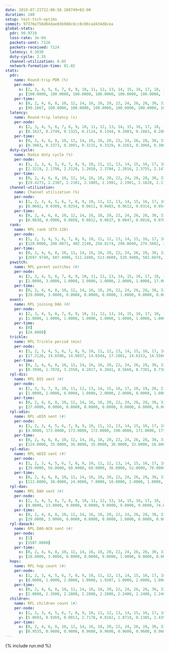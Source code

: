 ```yaml
---
date: 2019-07-21T22:00:58.180749+02:00
duration: 240
setup: test-tsch-optims
commit: 97376e758d04dae03b988c8cc8c08cad434d8cea
global-stats:
  pdr: 99.9719
  loss-rate: 3e-04
  packets-sent: 7126
  packets-received: 7124
  latency: 0.3030
  duty-cycle: 2.35
  channel-utilization: 0.05
  network-formation-time: 81.02
stats:
  pdr:
    name: Round-trip PDR (%)
    per-node:
      x: [2, 3, 4, 5, 6, 7, 8, 9, 10, 11, 12, 13, 14, 15, 16, 17, 18, 19, 20, 21, 22, 23, 24, 25]
      y: [100.0000, 100.0000, 100.0000, 100.0000, 100.0000, 100.0000, 100.0000, 99.6970, 100.0000, 100.0000, 100.0000, 100.0000, 100.0000, 100.0000, 100.0000, 100.0000, 100.0000, 100.0000, 100.0000, 100.0000, 99.6764, 100.0000, 100.0000, 100.0000]
    per-time:
      x: [0, 2, 4, 6, 8, 10, 12, 14, 16, 18, 20, 22, 24, 26, 28, 30, 32, 34, 36, 38, 40, 42, 44, 46, 48, 50, 52, 54, 56, 58, 60, 62, 64, 66, 68, 70, 72, 74, 76, 78, 80, 82, 84, 86, 88, 90, 92, 94, 96, 98, 100, 102, 104, 106, 108, 110, 112, 114, 116, 118, 120]
      y: [99.1667, 100.0000, 100.0000, 100.0000, 100.0000, 100.0000, 100.0000, 100.0000, 100.0000, 100.0000, 100.0000, 100.0000, 100.0000, 100.0000, 100.0000, 100.0000, 100.0000, 100.0000, 100.0000, 100.0000, 100.0000, 100.0000, 100.0000, 100.0000, 100.0000, 99.1667, 100.0000, 100.0000, 100.0000, 100.0000, 100.0000, 100.0000, 100.0000, 100.0000, 100.0000, 100.0000, 100.0000, 100.0000, 100.0000, 100.0000, 100.0000, 100.0000, 100.0000, 100.0000, 100.0000, 100.0000, 100.0000, 100.0000, 100.0000, 100.0000, 100.0000, 100.0000, 100.0000, 100.0000, 100.0000, 100.0000, 100.0000, 100.0000, 100.0000, 100.0000, null]
  latency:
    name: Round-trip latency (s)
    per-node:
      x: [2, 3, 4, 5, 6, 7, 8, 9, 10, 11, 12, 13, 14, 15, 16, 17, 18, 19, 20, 21, 22, 23, 24, 25]
      y: [0.1627, 0.2749, 0.1325, 0.2114, 0.1344, 0.2083, 0.1883, 0.2883, 0.2472, 0.3182, 0.1476, 0.2345, 0.3426, 0.2240, 0.2994, 0.2936, 0.3557, 0.3614, 0.4527, 0.4256, 0.4604, 0.4769, 0.5335, 0.4773]
    per-time:
      x: [0, 2, 4, 6, 8, 10, 12, 14, 16, 18, 20, 22, 24, 26, 28, 30, 32, 34, 36, 38, 40, 42, 44, 46, 48, 50, 52, 54, 56, 58, 60, 62, 64, 66, 68, 70, 72, 74, 76, 78, 80, 82, 84, 86, 88, 90, 92, 94, 96, 98, 100, 102, 104, 106, 108, 110, 112, 114, 116, 118, 120]
      y: [0.3063, 0.3373, 0.3091, 0.3215, 0.3329, 0.3163, 0.3068, 0.3000, 0.3078, 0.3274, 0.3063, 0.3217, 0.3258, 0.3070, 0.2970, 0.3025, 0.3213, 0.2959, 0.2980, 0.3006, 0.3038, 0.3083, 0.2995, 0.3018, 0.2993, 0.3132, 0.2926, 0.3093, 0.3020, 0.3136, 0.2963, 0.3156, 0.2987, 0.2856, 0.3097, 0.2872, 0.2912, 0.2931, 0.2910, 0.2990, 0.2934, 0.3150, 0.3232, 0.2838, 0.2793, 0.2727, 0.2891, 0.2822, 0.3012, 0.2861, 0.2912, 0.3005, 0.2855, 0.3078, 0.3035, 0.2724, 0.2901, 0.3222, 0.3041, 0.3522, null]
  duty-cycle:
    name: Radio duty cycle (%)
    per-node:
      x: [1, 2, 3, 4, 5, 6, 7, 8, 9, 10, 11, 12, 13, 14, 15, 16, 17, 18, 19, 20, 21, 22, 23, 24, 25]
      y: [2.3219, 2.1798, 2.3120, 2.2010, 2.3784, 2.2016, 2.3755, 2.1475, 2.2757, 2.2235, 2.3130, 2.5432, 2.3758, 2.3501, 2.2720, 2.4903, 2.4302, 2.3254, 2.2977, 2.4074, 2.4905, 2.4334, 2.4626, 2.4262, 2.3483]
    per-time:
      x: [0, 2, 4, 6, 8, 10, 12, 14, 16, 18, 20, 22, 24, 26, 28, 30, 32, 34, 36, 38, 40, 42, 44, 46, 48, 50, 52, 54, 56, 58, 60, 62, 64, 66, 68, 70, 72, 74, 76, 78, 80, 82, 84, 86, 88, 90, 92, 94, 96, 98, 100, 102, 104, 106, 108, 110, 112, 114, 116, 118, 120, 122, 124, 126, 128, 130, 132, 134, 136, 138, 140, 142, 144, 146, 148, 150, 152, 154, 156, 158, 160, 162, 164, 166, 168, 170, 172, 174, 176, 178, 180, 182, 184, 186, 188, 190, 192, 194, 196, 198, 200, 202, 204, 206, 208, 210, 212, 214, 216, 218, 220, 222, 224, 226, 228, 230, 232, 234, 236, 238, 240]
      y: [29.4273, 2.2307, 2.2101, 2.1805, 2.1981, 2.1901, 2.1828, 2.1766, 2.1865, 2.1846, 2.1740, 2.1865, 2.1807, 2.1996, 2.1940, 2.1980, 2.1900, 2.1836, 2.1811, 2.1817, 2.1839, 2.1788, 2.1768, 2.1876, 2.1732, 2.1769, 2.1781, 2.1732, 2.1956, 2.1908, 2.1811, 2.1756, 2.1860, 2.1789, 2.1694, 2.1833, 2.1668, 2.1783, 2.1611, 2.1710, 2.1811, 2.1711, 2.2030, 2.2036, 2.1640, 2.1722, 2.1595, 2.1652, 2.1863, 2.1678, 2.1647, 2.1802, 2.4239, 2.3492, 2.3395, 2.2476, 2.1603, 2.1950, 2.1812, 2.1468, 2.2734, 2.3703, 2.1547, 2.1888, 2.2352, 2.2352, 2.3377, 2.3028, 2.4528, 2.4104, 2.4416, 2.4396, 2.0823, 2.0166, 2.0006, 2.0072, 2.0006, 2.0132, 2.0037, 2.0032, 1.9988, 1.9906, 1.9910, 1.9950, 1.9902, 2.0102, 2.0067, 1.9948, 1.9990, 1.9922, 1.9967, 1.9997, 1.9895, 2.0017, 2.0015, 2.0006, 1.9922, 2.0010, 1.9877, 1.9959, 2.0077, 1.9908, 2.0022, 1.9966, 2.0013, 2.0220, 1.9923, 1.9937, 1.9976, 1.9955, 1.9964, 2.0055, 2.0002, 2.0067, 2.0122, 1.9920, 1.9902, 1.9943, 1.9917, 1.9941, null]
  channel-utilization:
    name: Channel utilization (%)
    per-node:
      x: [1, 2, 3, 4, 5, 6, 7, 8, 9, 10, 11, 12, 13, 14, 15, 16, 17, 18, 19, 20, 21, 22, 23, 24, 25]
      y: [0.0602, 0.0309, 0.0254, 0.0611, 0.0483, 0.0612, 0.0314, 0.0547, 0.0289, 0.0270, 0.0338, 0.2473, 0.0399, 0.0301, 0.0511, 0.0995, 0.0959, 0.0627, 0.0334, 0.0436, 0.0553, 0.0357, 0.0379, 0.0306, 0.0309]
    per-time:
      x: [0, 2, 4, 6, 8, 10, 12, 14, 16, 18, 20, 22, 24, 26, 28, 30, 32, 34, 36, 38, 40, 42, 44, 46, 48, 50, 52, 54, 56, 58, 60, 62, 64, 66, 68, 70, 72, 74, 76, 78, 80, 82, 84, 86, 88, 90, 92, 94, 96, 98, 100, 102, 104, 106, 108, 110, 112, 114, 116, 118, 120, 122, 124, 126, 128, 130, 132, 134, 136, 138, 140, 142, 144, 146, 148, 150, 152, 154, 156, 158, 160, 162, 164, 166, 168, 170, 172, 174, 176, 178, 180, 182, 184, 186, 188, 190, 192, 194, 196, 198, 200, 202, 204, 206, 208, 210, 212, 214, 216, 218, 220, 222, 224, 226, 228, 230, 232, 234, 236, 238, 240]
      y: [0.0838, 0.0900, 0.0858, 0.0812, 0.0837, 0.0847, 0.0810, 0.0788, 0.0814, 0.0820, 0.0799, 0.0836, 0.0798, 0.0887, 0.0847, 0.0852, 0.0805, 0.0811, 0.0809, 0.0822, 0.0818, 0.0788, 0.0790, 0.0827, 0.0784, 0.0822, 0.0797, 0.0806, 0.0851, 0.0848, 0.0832, 0.0798, 0.0835, 0.0804, 0.0772, 0.0831, 0.0779, 0.0805, 0.0791, 0.0788, 0.0800, 0.0771, 0.0878, 0.0878, 0.0769, 0.0776, 0.0762, 0.0771, 0.0839, 0.0764, 0.0762, 0.0840, 0.1076, 0.0368, 0.0339, 0.0320, 0.0755, 0.0891, 0.0795, 0.0548, 0.0272, 0.0436, 0.0555, 0.0675, 0.0902, 0.0875, 0.1166, 0.1064, 0.1535, 0.1392, 0.1502, 0.1437, 0.0351, 0.0194, 0.0183, 0.0191, 0.0199, 0.0247, 0.0194, 0.0180, 0.0193, 0.0168, 0.0177, 0.0179, 0.0163, 0.0234, 0.0214, 0.0173, 0.0190, 0.0176, 0.0184, 0.0207, 0.0171, 0.0199, 0.0196, 0.0189, 0.0167, 0.0195, 0.0168, 0.0188, 0.0222, 0.0167, 0.0202, 0.0175, 0.0184, 0.0263, 0.0169, 0.0180, 0.0191, 0.0183, 0.0182, 0.0202, 0.0190, 0.0217, 0.0226, 0.0170, 0.0171, 0.0183, 0.0169, 0.0181, null]
  rank:
    name: RPL rank (ETX-128)
    per-node:
      x: [1, 2, 3, 4, 5, 6, 7, 8, 9, 10, 11, 12, 13, 14, 15, 16, 17, 18, 19, 20, 21, 22, 23, 24, 25]
      y: [128.0000, 260.0871, 402.2140, 258.8174, 296.0040, 274.5602, 396.0620, 272.4274, 3349.5130, 1705.3175, 8125.9277, 272.2780, 4700.0609, 8152.7542, 4468.1321, 414.3734, 438.1488, 7812.0784, 10108.5446, 942.2581, 636.6446, 9206.4343, 723.7358, 7874.5387, 6547.9588]
    per-time:
      x: [0, 2, 4, 6, 8, 10, 12, 14, 16, 18, 20, 22, 24, 26, 28, 30, 32, 34, 36, 38, 40, 42, 44, 46, 48, 50, 52, 54, 56, 58, 60, 62, 64, 66, 68, 70, 72, 74, 76, 78, 80, 82, 84, 86, 88, 90, 92, 94, 96, 98, 100, 102, 104, 106, 108, 110, 112, 114, 116, 118, 120, 122, 124, 126, 128, 130, 132, 134, 136, 138, 140, 142, 144, 146, 148, 150, 152, 154, 156, 158, 160, 162, 164, 166, 168, 170, 172, 174, 176, 178, 180, 182, 184, 186, 188, 190, 192, 194, 196, 198, 200, 202, 204, 206, 208, 210, 212, 214, 216, 218, 220, 222, 224, 226, 228, 230, 232, 234, 236, 238, 240]
      y: [2697.9740, 607.4906, 511.2400, 513.0600, 520.9400, 502.6078, 488.5600, 485.2400, 477.0400, 479.6000, 477.1000, 476.0600, 481.4000, 478.7800, 470.5882, 460.0600, 459.8600, 467.7800, 469.4600, 471.5800, 474.6154, 467.3529, 462.1961, 449.5490, 447.3600, 459.2353, 453.2400, 455.3800, 450.8824, 452.1400, 460.4314, 445.4400, 448.1000, 456.7200, 461.8800, 456.9216, 463.0196, 443.1000, 441.5000, 436.9000, 438.2400, 439.7647, 439.4510, 468.7255, 460.3800, 458.3725, 455.8800, 456.3137, 457.5098, 453.0600, 451.6400, 455.3725, 314.1545, 326.6721, 296.5685, 297.8378, 446.4706, 483.5098, 482.1765, 403.2787, 1147.2271, 1825.4031, 2683.9019, 3070.9828, 8121.1150, 17665.4526, 20014.5327, 21039.2162, 20592.7692, 20890.5520, 22609.7143, 14590.5299, 553.9412, 541.9600, 542.7200, 546.0800, 521.5556, 488.9259, 471.2200, 470.6400, 466.0392, 462.8800, 462.5600, 461.3200, 459.1600, 471.0800, 466.6000, 468.9800, 475.6078, 475.6400, 474.6000, 473.8800, 474.6200, 474.6538, 455.7200, 451.7200, 450.2800, 448.0400, 445.6000, 445.1400, 445.3400, 446.3400, 452.2549, 447.7800, 447.9600, 444.3137, 432.8000, 429.7692, 430.4118, 430.6400, 429.7000, 434.5769, 422.2800, 424.1569, 424.1373, 422.4200, 427.5686, 426.8600, 425.9200, 425.7200, null]
  pswitch:
    name: RPL parent switches (#)
    per-node:
      x: [2, 3, 4, 5, 6, 7, 8, 9, 10, 11, 12, 13, 14, 15, 16, 17, 18, 19, 20, 21, 22, 23, 24, 25]
      y: [1.0000, 3.0000, 1.0000, 2.0000, 1.0000, 2.0000, 1.0000, 17.0000, 8.0000, 44.0000, 1.0000, 22.0000, 30.0000, 23.0000, 1.0000, 2.0000, 46.0000, 53.0000, 7.0000, 3.0000, 47.0000, 7.0000, 38.0000, 29.0000]
    per-time:
      x: [0, 2, 4, 6, 8, 10, 12, 14, 16, 18, 20, 22, 24, 26, 28, 30, 32, 34, 36, 38, 40, 42, 44, 46, 48, 50, 52, 54, 56, 58, 60, 62, 64, 66, 68, 70, 72, 74, 76, 78, 80, 82, 84, 86, 88, 90, 92, 94, 96, 98, 100, 102, 104, 106, 108, 110, 112, 114, 116, 118, 120, 122, 124, 126, 128, 130, 132, 134, 136, 138, 140, 142, 144, 146, 148, 150, 152, 154, 156, 158, 160, 162, 164, 166, 168, 170, 172, 174, 176, 178, 180, 182, 184, 186, 188, 190, 192, 194, 196, 198, 200, 202, 204, 206, 208, 210, 212, 214, 216, 218, 220, 222, 224, 226, 228, 230, 232]
      y: [29.0000, 3.0000, 0.0000, 0.0000, 0.0000, 1.0000, 0.0000, 0.0000, 0.0000, 0.0000, 0.0000, 0.0000, 0.0000, 0.0000, 1.0000, 0.0000, 0.0000, 0.0000, 0.0000, 0.0000, 2.0000, 1.0000, 1.0000, 1.0000, 0.0000, 1.0000, 0.0000, 0.0000, 1.0000, 0.0000, 1.0000, 0.0000, 0.0000, 0.0000, 0.0000, 1.0000, 1.0000, 0.0000, 0.0000, 0.0000, 0.0000, 1.0000, 1.0000, 1.0000, 0.0000, 1.0000, 0.0000, 1.0000, 1.0000, 0.0000, 0.0000, 1.0000, 1.0000, 1.0000, 0.0000, 1.0000, 1.0000, 1.0000, 1.0000, 0.0000, 5.0000, 8.0000, 13.0000, 16.0000, 20.0000, 22.0000, 28.0000, 34.0000, 42.0000, 37.0000, 42.0000, 42.0000, 1.0000, 0.0000, 0.0000, 0.0000, 4.0000, 4.0000, 0.0000, 0.0000, 1.0000, 0.0000, 0.0000, 0.0000, 0.0000, 0.0000, 0.0000, 0.0000, 1.0000, 0.0000, 0.0000, 0.0000, 0.0000, 2.0000, 0.0000, 0.0000, 0.0000, 0.0000, 0.0000, 0.0000, 0.0000, 0.0000, 1.0000, 0.0000, 0.0000, 1.0000, 0.0000, 2.0000, 1.0000, 0.0000, 0.0000, 2.0000, 0.0000, 1.0000, 1.0000, 0.0000, 1.0000]
  event:
    name: RPL joining DAG (#)
    per-node:
      x: [2, 3, 4, 5, 6, 7, 8, 9, 10, 11, 12, 13, 14, 15, 16, 17, 18, 19, 20, 21, 22, 23, 24, 25]
      y: [1.0000, 1.0000, 1.0000, 1.0000, 1.0000, 1.0000, 1.0000, 1.0000, 1.0000, 1.0000, 1.0000, 1.0000, 1.0000, 1.0000, 1.0000, 1.0000, 1.0000, 1.0000, 1.0000, 1.0000, 1.0000, 1.0000, 1.0000, 1.0000]
    per-time:
      x: [0]
      y: [24.0000]
  trickle:
    name: RPL Trickle period (min)
    per-node:
      x: [1, 2, 3, 4, 5, 6, 7, 8, 9, 10, 11, 12, 13, 14, 15, 16, 17, 18, 19, 20, 21, 22, 23, 24, 25]
      y: [17.2126, 14.6586, 14.6037, 14.6544, 17.1881, 14.6153, 14.5560, 14.6918, 13.6363, 14.1347, 16.1043, 14.2513, 12.3979, 11.7258, 12.1919, 14.1714, 14.1337, 10.7729, 16.1654, 13.7758, 14.2373, 10.6880, 14.2611, 11.1495, 12.0077]
    per-time:
      x: [0, 2, 4, 6, 8, 10, 12, 14, 16, 18, 20, 22, 24, 26, 28, 30, 32, 34, 36, 38, 40, 42, 44, 46, 48, 50, 52, 54, 56, 58, 60, 62, 64, 66, 68, 70, 72, 74, 76, 78, 80, 82, 84, 86, 88, 90, 92, 94, 96, 98, 100, 102, 104, 106, 108, 110, 112, 114, 116, 118, 120, 122, 124, 126, 128, 130, 132, 134, 136, 138, 140, 142, 144, 146, 148, 150, 152, 154, 156, 158, 160, 162, 164, 166, 168, 170, 172, 174, 176, 178, 180, 182, 184, 186, 188, 190, 192, 194, 196, 198, 200, 202, 204, 206, 208, 210, 212, 214, 216, 218, 220, 222, 224, 226, 228, 230, 232, 234, 236, 238, 240]
      y: [0.3990, 1.7878, 3.2550, 4.2817, 6.2041, 8.5668, 8.7381, 8.7381, 9.0877, 16.6025, 17.4763, 17.4763, 17.4763, 17.4763, 17.4763, 17.4763, 17.4763, 17.4763, 17.4763, 17.4763, 17.4763, 17.4763, 17.4763, 17.4763, 17.4763, 17.4763, 17.4763, 17.4763, 17.4763, 17.4763, 17.4763, 17.4763, 17.4763, 17.4763, 17.4763, 17.4763, 17.4763, 17.4763, 17.4763, 17.4763, 17.4763, 17.4763, 17.4763, 17.4763, 17.4763, 17.4763, 17.4763, 17.4763, 17.4763, 17.4763, 17.4763, 17.4763, 17.4763, 17.4763, 17.4763, 17.4763, 17.4763, 17.4763, 17.4763, 17.4763, 16.8186, 15.7568, 15.6801, 15.1160, 12.1027, 5.1452, 4.8348, 4.0357, 3.6239, 3.5471, 3.0802, 3.1607, 1.4952, 3.0583, 4.3691, 5.1555, 8.6572, 8.7381, 8.7381, 9.0877, 16.1056, 17.4763, 17.4763, 17.4763, 17.4763, 17.4763, 17.4763, 17.4763, 17.4763, 17.4763, 17.4763, 17.4763, 17.4763, 17.4763, 17.4763, 17.4763, 17.4763, 17.4763, 17.4763, 17.4763, 17.4763, 17.4763, 17.4763, 17.4763, 17.4763, 17.4763, 17.4763, 17.4763, 17.4763, 17.4763, 17.4763, 17.4763, 17.4763, 17.4763, 17.4763, 17.4763, 17.4763, 17.4763, 17.4763, 17.4763, null]
  rpl-dis:
    name: RPL DIS sent (#)
    per-node:
      x: [2, 3, 5, 7, 9, 10, 11, 12, 13, 14, 15, 16, 17, 18, 19, 20, 21, 22, 23, 24, 25]
      y: [1.0000, 1.0000, 6.0000, 1.0000, 2.0000, 2.0000, 8.0000, 1.0000, 4.0000, 3.0000, 4.0000, 1.0000, 1.0000, 6.0000, 9.0000, 2.0000, 2.0000, 7.0000, 2.0000, 8.0000, 7.0000]
    per-time:
      x: [0, 2, 4, 6, 8, 10, 12, 14, 16, 18, 20, 22, 24, 26, 28, 30, 32, 34, 36, 38, 40, 42, 44, 46, 48, 50, 52, 54, 56, 58, 60, 62, 64, 66, 68, 70, 72, 74, 76, 78, 80, 82, 84, 86, 88, 90, 92, 94, 96, 98, 100, 102, 104, 106, 108, 110, 112, 114, 116, 118, 120, 122, 124, 126, 128, 130, 132, 134, 136, 138, 140, 142]
      y: [27.0000, 0.0000, 0.0000, 0.0000, 0.0000, 0.0000, 0.0000, 0.0000, 0.0000, 0.0000, 0.0000, 0.0000, 0.0000, 0.0000, 0.0000, 0.0000, 0.0000, 0.0000, 0.0000, 0.0000, 0.0000, 0.0000, 0.0000, 0.0000, 0.0000, 0.0000, 0.0000, 0.0000, 0.0000, 0.0000, 0.0000, 0.0000, 0.0000, 0.0000, 0.0000, 0.0000, 0.0000, 0.0000, 0.0000, 0.0000, 0.0000, 0.0000, 0.0000, 0.0000, 0.0000, 0.0000, 0.0000, 0.0000, 0.0000, 0.0000, 0.0000, 0.0000, 0.0000, 2.0000, 1.0000, 1.0000, 0.0000, 0.0000, 0.0000, 0.0000, 2.0000, 2.0000, 2.0000, 2.0000, 1.0000, 3.0000, 4.0000, 5.0000, 9.0000, 5.0000, 6.0000, 6.0000]
  rpl-udio:
    name: RPL uDIO sent (#)
    per-node:
      x: [1, 2, 3, 4, 5, 6, 7, 8, 9, 10, 11, 12, 13, 14, 15, 16, 17, 18, 19, 20, 21, 22, 23, 24, 25]
      y: [4.0000, 173.0000, 173.0000, 172.0000, 190.0000, 171.0000, 175.0000, 166.0000, 169.0000, 172.0000, 224.0000, 136.0000, 205.0000, 196.0000, 203.0000, 173.0000, 173.0000, 187.0000, 205.0000, 180.0000, 167.0000, 192.0000, 169.0000, 162.0000, 176.0000]
    per-time:
      x: [0, 2, 4, 6, 8, 10, 12, 14, 16, 18, 20, 22, 24, 26, 28, 30, 32, 34, 36, 38, 40, 42, 44, 46, 48, 50, 52, 54, 56, 58, 60, 62, 64, 66, 68, 70, 72, 74, 76, 78, 80, 82, 84, 86, 88, 90, 92, 94, 96, 98, 100, 102, 104, 106, 108, 110, 112, 114, 116, 118, 120, 122, 124, 126, 128, 130, 132, 134, 136, 138, 140, 142, 144, 146, 148, 150, 152, 154, 156, 158, 160, 162, 164, 166, 168, 170, 172, 174, 176, 178, 180, 182, 184, 186, 188, 190, 192, 194, 196, 198, 200, 202, 204, 206, 208, 210, 212, 214, 216, 218, 220, 222, 224, 226, 228, 230, 232, 234, 236, 238, 240]
      y: [124.0000, 35.0000, 36.0000, 35.0000, 36.0000, 33.0000, 26.0000, 32.0000, 35.0000, 33.0000, 28.0000, 37.0000, 32.0000, 32.0000, 39.0000, 30.0000, 32.0000, 38.0000, 30.0000, 36.0000, 33.0000, 34.0000, 38.0000, 29.0000, 32.0000, 34.0000, 29.0000, 34.0000, 30.0000, 30.0000, 37.0000, 31.0000, 35.0000, 29.0000, 30.0000, 33.0000, 31.0000, 32.0000, 36.0000, 29.0000, 29.0000, 29.0000, 29.0000, 34.0000, 32.0000, 33.0000, 33.0000, 29.0000, 29.0000, 29.0000, 31.0000, 31.0000, 49.0000, 35.0000, 38.0000, 32.0000, 29.0000, 40.0000, 31.0000, 30.0000, 38.0000, 40.0000, 45.0000, 41.0000, 60.0000, 43.0000, 45.0000, 60.0000, 66.0000, 57.0000, 45.0000, 60.0000, 36.0000, 36.0000, 30.0000, 35.0000, 35.0000, 32.0000, 31.0000, 35.0000, 31.0000, 32.0000, 34.0000, 36.0000, 33.0000, 32.0000, 37.0000, 30.0000, 32.0000, 33.0000, 37.0000, 31.0000, 36.0000, 27.0000, 36.0000, 38.0000, 30.0000, 42.0000, 34.0000, 33.0000, 35.0000, 29.0000, 39.0000, 27.0000, 59.0000, 32.0000, 31.0000, 30.0000, 31.0000, 39.0000, 39.0000, 32.0000, 44.0000, 32.0000, 35.0000, 35.0000, 30.0000, 33.0000, 37.0000, 43.0000, 0.0000]
  rpl-mdio:
    name: RPL mDIO sent (#)
    per-node:
      x: [1, 2, 3, 4, 5, 6, 7, 8, 9, 10, 11, 12, 13, 14, 15, 16, 17, 18, 19, 20, 21, 22, 23, 24, 25]
      y: [29.0000, 56.0000, 60.0000, 60.0000, 36.0000, 52.0000, 70.0000, 60.0000, 39.0000, 59.0000, 26.0000, 75.0000, 64.0000, 47.0000, 71.0000, 92.0000, 83.0000, 42.0000, 26.0000, 114.0000, 99.0000, 31.0000, 96.0000, 48.0000, 58.0000]
    per-time:
      x: [0, 2, 4, 6, 8, 10, 12, 14, 16, 18, 20, 22, 24, 26, 28, 30, 32, 34, 36, 38, 40, 42, 44, 46, 48, 50, 52, 54, 56, 58, 60, 62, 64, 66, 68, 70, 72, 74, 76, 78, 80, 82, 84, 86, 88, 90, 92, 94, 96, 98, 100, 102, 104, 106, 108, 110, 112, 114, 116, 118, 120, 122, 124, 126, 128, 130, 132, 134, 136, 138, 140, 142, 144, 146, 148, 150, 152, 154, 156, 158, 160, 162, 164, 166, 168, 170, 172, 174, 176, 178, 180, 182, 184, 186, 188, 190, 192, 194, 196, 198, 200, 202, 204, 206, 208, 210, 212, 214, 216, 218, 220, 222, 224, 226, 228, 230, 232, 234, 236, 238, 240]
      y: [112.0000, 38.0000, 24.0000, 7.0000, 18.0000, 2.0000, 1.0000, 8.0000, 12.0000, 4.0000, 0.0000, 0.0000, 0.0000, 4.0000, 6.0000, 7.0000, 4.0000, 4.0000, 0.0000, 0.0000, 0.0000, 0.0000, 4.0000, 3.0000, 7.0000, 6.0000, 5.0000, 0.0000, 0.0000, 0.0000, 2.0000, 10.0000, 2.0000, 4.0000, 6.0000, 1.0000, 0.0000, 0.0000, 0.0000, 1.0000, 4.0000, 7.0000, 7.0000, 6.0000, 0.0000, 0.0000, 0.0000, 0.0000, 4.0000, 5.0000, 5.0000, 7.0000, 3.0000, 1.0000, 0.0000, 0.0000, 0.0000, 5.0000, 5.0000, 9.0000, 56.0000, 61.0000, 62.0000, 76.0000, 42.0000, 53.0000, 74.0000, 55.0000, 111.0000, 92.0000, 82.0000, 121.0000, 62.0000, 22.0000, 9.0000, 16.0000, 2.0000, 2.0000, 9.0000, 11.0000, 3.0000, 0.0000, 0.0000, 0.0000, 1.0000, 7.0000, 4.0000, 8.0000, 4.0000, 1.0000, 0.0000, 0.0000, 0.0000, 5.0000, 5.0000, 5.0000, 6.0000, 4.0000, 0.0000, 0.0000, 0.0000, 1.0000, 2.0000, 7.0000, 8.0000, 5.0000, 2.0000, 0.0000, 0.0000, 0.0000, 2.0000, 6.0000, 4.0000, 7.0000, 6.0000, 0.0000, 0.0000, 0.0000, 0.0000, 1.0000, 1.0000]
  rpl-dao:
    name: RPL DAO sent (#)
    per-node:
      x: [2, 3, 4, 5, 6, 7, 8, 9, 10, 11, 12, 13, 14, 15, 16, 17, 18, 19, 20, 21, 22, 23, 24, 25]
      y: [9.0000, 13.0000, 9.0000, 9.0000, 9.0000, 9.0000, 9.0000, 74.0000, 33.0000, 185.0000, 9.0000, 97.0000, 146.0000, 96.0000, 9.0000, 10.0000, 182.0000, 226.0000, 17.0000, 12.0000, 215.0000, 12.0000, 171.0000, 122.0000]
    per-time:
      x: [0, 2, 4, 6, 8, 10, 12, 14, 16, 18, 20, 22, 24, 26, 28, 30, 32, 34, 36, 38, 40, 42, 44, 46, 48, 50, 52, 54, 56, 58, 60, 62, 64, 66, 68, 70, 72, 74, 76, 78, 80, 82, 84, 86, 88, 90, 92, 94, 96, 98, 100, 102, 104, 106, 108, 110, 112, 114, 116, 118, 120, 122, 124, 126, 128, 130, 132, 134, 136, 138, 140, 142, 144, 146, 148, 150, 152, 154, 156, 158, 160, 162, 164, 166, 168, 170, 172, 174, 176, 178, 180, 182, 184, 186, 188, 190, 192, 194, 196, 198, 200, 202, 204, 206, 208, 210, 212, 214, 216, 218, 220, 222, 224, 226, 228, 230, 232, 234, 236, 238]
      y: [29.0000, 3.0000, 0.0000, 0.0000, 0.0000, 1.0000, 0.0000, 0.0000, 0.0000, 0.0000, 0.0000, 0.0000, 0.0000, 0.0000, 19.0000, 4.0000, 0.0000, 0.0000, 0.0000, 1.0000, 2.0000, 1.0000, 1.0000, 1.0000, 0.0000, 1.0000, 0.0000, 0.0000, 14.0000, 3.0000, 1.0000, 0.0000, 0.0000, 1.0000, 1.0000, 2.0000, 2.0000, 1.0000, 0.0000, 0.0000, 0.0000, 1.0000, 10.0000, 5.0000, 2.0000, 1.0000, 0.0000, 1.0000, 3.0000, 1.0000, 1.0000, 1.0000, 2.0000, 1.0000, 0.0000, 1.0000, 6.0000, 9.0000, 1.0000, 0.0000, 21.0000, 38.0000, 71.0000, 80.0000, 105.0000, 118.0000, 140.0000, 155.0000, 182.0000, 185.0000, 216.0000, 154.0000, 2.0000, 0.0000, 0.0000, 0.0000, 4.0000, 4.0000, 0.0000, 0.0000, 2.0000, 0.0000, 0.0000, 0.0000, 1.0000, 9.0000, 4.0000, 0.0000, 1.0000, 0.0000, 2.0000, 5.0000, 0.0000, 2.0000, 1.0000, 1.0000, 0.0000, 0.0000, 0.0000, 7.0000, 6.0000, 0.0000, 2.0000, 0.0000, 0.0000, 7.0000, 0.0000, 3.0000, 2.0000, 1.0000, 0.0000, 2.0000, 0.0000, 6.0000, 7.0000, 0.0000, 1.0000, 0.0000, 0.0000, 2.0000]
  rpl-daoack:
    name: RPL DAO-ACK sent (#)
    per-node:
      x: [1]
      y: [1587.0000]
    per-time:
      x: [0, 2, 4, 6, 8, 10, 12, 14, 16, 18, 20, 22, 24, 26, 28, 30, 32, 34, 36, 38, 40, 42, 44, 46, 48, 50, 52, 54, 56, 58, 60, 62, 64, 66, 68, 70, 72, 74, 76, 78, 80, 82, 84, 86, 88, 90, 92, 94, 96, 98, 100, 102, 104, 106, 108, 110, 112, 114, 116, 118, 120, 122, 124, 126, 128, 130, 132, 134, 136, 138, 140, 142, 144, 146, 148, 150, 152, 154, 156, 158, 160, 162, 164, 166, 168, 170, 172, 174, 176, 178, 180, 182, 184, 186, 188, 190, 192, 194, 196, 198, 200, 202, 204, 206, 208, 210, 212, 214, 216, 218, 220, 222, 224, 226, 228, 230, 232, 234, 236, 238]
      y: [28.0000, 3.0000, 0.0000, 0.0000, 0.0000, 1.0000, 0.0000, 0.0000, 0.0000, 0.0000, 0.0000, 0.0000, 0.0000, 0.0000, 19.0000, 4.0000, 0.0000, 0.0000, 0.0000, 1.0000, 2.0000, 1.0000, 1.0000, 1.0000, 0.0000, 1.0000, 0.0000, 0.0000, 14.0000, 3.0000, 1.0000, 0.0000, 0.0000, 1.0000, 1.0000, 2.0000, 2.0000, 1.0000, 0.0000, 0.0000, 0.0000, 1.0000, 10.0000, 5.0000, 2.0000, 1.0000, 0.0000, 1.0000, 3.0000, 1.0000, 1.0000, 1.0000, 2.0000, 1.0000, 0.0000, 1.0000, 6.0000, 9.0000, 1.0000, 0.0000, 12.0000, 21.0000, 36.0000, 44.0000, 110.0000, 118.0000, 141.0000, 157.0000, 178.0000, 185.0000, 213.0000, 155.0000, 2.0000, 0.0000, 0.0000, 0.0000, 4.0000, 4.0000, 0.0000, 0.0000, 2.0000, 0.0000, 0.0000, 0.0000, 1.0000, 9.0000, 4.0000, 0.0000, 1.0000, 0.0000, 2.0000, 5.0000, 0.0000, 2.0000, 1.0000, 1.0000, 0.0000, 0.0000, 0.0000, 7.0000, 6.0000, 0.0000, 2.0000, 0.0000, 0.0000, 7.0000, 0.0000, 3.0000, 2.0000, 1.0000, 0.0000, 2.0000, 0.0000, 6.0000, 7.0000, 0.0000, 1.0000, 0.0000, 0.0000, 2.0000]
  hops:
    name: RPL hop count (#)
    per-node:
      x: [1, 2, 3, 4, 5, 6, 7, 8, 9, 10, 11, 12, 13, 14, 15, 16, 17, 18, 19, 20, 21, 22, 23, 24, 25]
      y: [0.0000, 1.0000, 2.0000, 1.0000, 1.9307, 1.0000, 2.0000, 1.0000, 2.0097, 2.0071, 2.2408, 1.0000, 2.0350, 2.0861, 2.0680, 2.0000, 2.0000, 3.4330, 3.7120, 3.0984, 3.0000, 4.0013, 3.9637, 4.4106, 4.0026]
    per-time:
      x: [0, 2, 4, 6, 8, 10, 12, 14, 16, 18, 20, 22, 24, 26, 28, 30, 32, 34, 36, 38, 40, 42, 44, 46, 48, 50, 52, 54, 56, 58, 60, 62, 64, 66, 68, 70, 72, 74, 76, 78, 80, 82, 84, 86, 88, 90, 92, 94, 96, 98, 100, 102, 104, 106, 108, 110, 112, 114, 116, 118, 120, 122, 124, 126, 128, 130, 132, 134, 136, 138, 140, 142, 144, 146, 148, 150, 152, 154, 156, 158, 160, 162, 164, 166, 168, 170, 172, 174, 176, 178, 180, 182, 184, 186, 188, 190, 192, 194, 196, 198, 200, 202, 204, 206, 208, 210, 212, 214, 216, 218, 220, 222, 224, 226, 228, 230, 232, 234, 236, 238]
      y: [2.0000, 2.2600, 2.2800, 2.2800, 2.2800, 2.2400, 2.2400, 2.2400, 2.2400, 2.2400, 2.2400, 2.2400, 2.2400, 2.2400, 2.2600, 2.2800, 2.2800, 2.2800, 2.2800, 2.2800, 2.2200, 2.2000, 2.2000, 2.2000, 2.2000, 2.2400, 2.2800, 2.2800, 2.2800, 2.2800, 2.2400, 2.2000, 2.2000, 2.2000, 2.2000, 2.1600, 2.1600, 2.1600, 2.1600, 2.1600, 2.1600, 2.1600, 2.1600, 2.1600, 2.1600, 2.1600, 2.1600, 2.1600, 2.1600, 2.1600, 2.1600, 2.1600, 2.1600, 2.1600, 2.1600, 2.2000, 2.2000, 2.2000, 2.2000, 2.2000, 2.3027, 2.2236, 2.4096, 2.2261, 2.3217, 2.3400, 2.3000, 2.3600, 2.3800, 2.3800, 2.4800, 2.5000, 2.4800, 2.4800, 2.4800, 2.4800, 2.3400, 2.2800, 2.2800, 2.2800, 2.2400, 2.2400, 2.2400, 2.2400, 2.2400, 2.2400, 2.2400, 2.2400, 2.2400, 2.2400, 2.2400, 2.2400, 2.2400, 2.2400, 2.2800, 2.2800, 2.2800, 2.2800, 2.2800, 2.2800, 2.2800, 2.2800, 2.2800, 2.2800, 2.2800, 2.1600, 2.1600, 2.1600, 2.1600, 2.1600, 2.1600, 2.0800, 2.0800, 2.0800, 2.0400, 2.0400, 2.0200, 2.0000, 2.0000, 2.0000]
  children:
    name: RPL children count (#)
    per-node:
      x: [1, 2, 3, 4, 5, 6, 7, 8, 9, 10, 11, 12, 13, 14, 15, 16, 17, 18, 19, 20, 21, 22, 23, 24, 25]
      y: [5.0693, 0.9269, 0.0013, 2.7178, 0.0162, 1.0718, 0.1385, 2.4395, 0.0013, 0.0091, 0.0000, 3.3385, 0.4259, 0.0000, 0.6395, 1.6710, 1.2408, 0.9333, 0.2874, 1.4411, 1.3051, 0.1658, 0.1386, 0.0130, 0.0071]
    per-time:
      x: [0, 2, 4, 6, 8, 10, 12, 14, 16, 18, 20, 22, 24, 26, 28, 30, 32, 34, 36, 38, 40, 42, 44, 46, 48, 50, 52, 54, 56, 58, 60, 62, 64, 66, 68, 70, 72, 74, 76, 78, 80, 82, 84, 86, 88, 90, 92, 94, 96, 98, 100, 102, 104, 106, 108, 110, 112, 114, 116, 118, 120, 122, 124, 126, 128, 130, 132, 134, 136, 138, 140, 142, 144, 146, 148, 150, 152, 154, 156, 158, 160, 162, 164, 166, 168, 170, 172, 174, 176, 178, 180, 182, 184, 186, 188, 190, 192, 194, 196, 198, 200, 202, 204, 206, 208, 210, 212, 214, 216, 218, 220, 222, 224, 226, 228, 230, 232, 234, 236, 238]
      y: [0.9535, 0.9600, 0.9600, 0.9600, 0.9600, 0.9600, 0.9600, 0.9600, 0.9600, 0.9600, 0.9600, 0.9600, 0.9600, 0.9600, 0.9600, 0.9600, 0.9600, 0.9600, 0.9600, 0.9600, 0.9600, 0.9600, 0.9600, 0.9600, 0.9600, 0.9600, 0.9600, 0.9600, 0.9600, 0.9600, 0.9600, 0.9600, 0.9600, 0.9600, 0.9600, 0.9600, 0.9600, 0.9600, 0.9600, 0.9600, 0.9600, 0.9600, 0.9600, 0.9600, 0.9600, 0.9600, 0.9600, 0.9600, 0.9600, 0.9600, 0.9600, 0.9600, 0.9600, 0.9600, 0.9600, 0.9600, 0.9600, 0.9600, 0.9600, 0.9600, 0.9600, 0.9600, 0.9600, 0.9600, 0.9600, 0.9600, 0.9600, 0.9600, 0.9600, 0.9600, 0.9600, 0.9600, 0.9600, 0.9600, 0.9600, 0.9600, 0.9600, 0.9600, 0.9600, 0.9600, 0.9600, 0.9600, 0.9600, 0.9600, 0.9600, 0.9600, 0.9600, 0.9600, 0.9600, 0.9600, 0.9600, 0.9600, 0.9600, 0.9600, 0.9600, 0.9600, 0.9600, 0.9600, 0.9600, 0.9600, 0.9600, 0.9600, 0.9600, 0.9600, 0.9600, 0.9600, 0.9600, 0.9600, 0.9600, 0.9600, 0.9600, 0.9600, 0.9600, 0.9600, 0.9600, 0.9600, 0.9600, 0.9600, 0.9600, 0.9600]
---
```


{% include run.md %}
